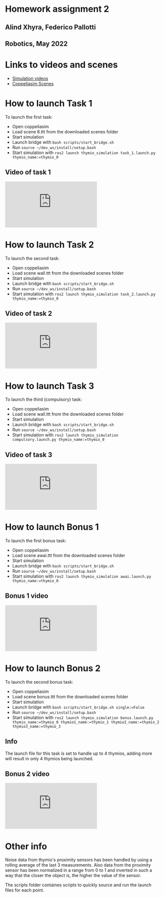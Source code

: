 # Homework assignment 2
## Alind Xhyra, Federico Pallotti
## Robotics, May 2022

# Links to videos and scenes

* [Simulation videos](https://drive.switch.ch/index.php/s/A28TJbkiR2SMahK)
* [Coppeliasim Scenes](https://drive.switch.ch/index.php/s/85PkQwTrLL9wkTV)


# How to launch Task 1
To launch the first task:
* Open coppeliasim
* Load scene 8.ttt from the downloaded scenes folder
* Start simulation
* Launch bridge with `bash scripts/start_bridge.sh`
* Run `source ~/dev_ws/install/setup.bash`
* Start simulation with `ros2 launch thymio_simulation task_1.launch.py thymio_name:=thymio_0`

## Video of task 1
[![](https://drive.switch.ch/index.php/apps/files_sharing/ajax/publicpreview.php?x=3840&y=1314&a=true&file=Task_1_snapshot.png&t=RWxrYFFnNv1ojOs&scalingup=0)](https://drive.switch.ch/index.php/s/F720Uj3vgeKUcn8)

# How to launch Task 2
To launch the second task:
* Open coppeliasim
* Load scene wall.ttt from the downloaded scenes folder
* Start simulation
* Launch bridge with `bash scripts/start_bridge.sh`
* Run `source ~/dev_ws/install/setup.bash`
* Start simulation with `ros2 launch thymio_simulation task_2.launch.py thymio_name:=thymio_0`

## Video of task 2
[![](https://drive.switch.ch/index.php/apps/files_sharing/ajax/publicpreview.php?x=3840&y=1314&a=true&file=Task_2_snapshot.png&t=NTnPDr0xPNv9NQu&scalingup=0)](https://drive.switch.ch/index.php/s/PGYY6H9vdnslFxo)

# How to launch Task 3
To launch the third (compulsory) task:
* Open coppeliasim
* Load scene wall.ttt from the downloaded scenes folder
* Start simulation
* Launch bridge with `bash scripts/start_bridge.sh`
* Run `source ~/dev_ws/install/setup.bash`
* Start simulation with `ros2 launch thymio_simulation compulsory.launch.py thymio_name:=thymio_0`

## Video of task 3
[![](https://drive.switch.ch/index.php/apps/files_sharing/ajax/publicpreview.php?x=3840&y=1314&a=true&file=Task_3_snapshot.png&t=J1gKO072kQgO6sQ&scalingup=0)](https://drive.switch.ch/index.php/s/bJp1fba89kH54Ou)

# How to launch Bonus 1
To launch the first bonus task:
* Open coppeliasim
* Load scene awai.ttt from the downloaded scenes folder
* Start simulation
* Launch bridge with `bash scripts/start_bridge.sh`
* Run `source ~/dev_ws/install/setup.bash`
* Start simulation with `ros2 launch thymio_simulation awai.launch.py thymio_name:=thymio_0`

## Bonus 1 video
[![](https://drive.switch.ch/index.php/apps/files_sharing/ajax/publicpreview.php?x=3840&y=1314&a=true&file=Bonus_1_snapshot.png&t=UWyR4vO1mTjj5ET&scalingup=0)](https://drive.switch.ch/index.php/s/qDz1FYfn8ADLmdR)

# How to launch Bonus 2
To launch the second bonus task:
* Open coppeliasim
* Load scene bonus.ttt from the downloaded scenes folder
* Start simulation
* Launch bridge with `bash scripts/start_bridge.sh single:=False`
* Run `source ~/dev_ws/install/setup.bash`
* Start simulation with `ros2 launch thymio_simulation bonus.launch.py thymio_name:=thymio_0 thymio1_name:=thymio_1 thymio2_name:=thymio_2 thymio3_name:=thymio_3`

## Info
The launch file for this task is set to handle up to 4 thymios, adding more will result in only 4 thymios being launched.

## Bonus 2 video
[![](https://drive.switch.ch/index.php/apps/files_sharing/ajax/publicpreview.php?x=3840&y=1314&a=true&file=Bonus_2_snapshot.png&t=5Ooamo4WmTMWXTk&scalingup=0)](https://drive.switch.ch/index.php/s/fjd19jmIipBpbse)

# Other info
Noise data from thymio's proximity sensors has been handled by using a rolling average of the last 3 measurements.
Also data from the proximity sensor has been normalized in a range from 0 to 1 and inverted in such a way that the closer the object is, the higher the value of the sensor.

The scripts folder containes scripts to quickly source and run the launch files for each point.
